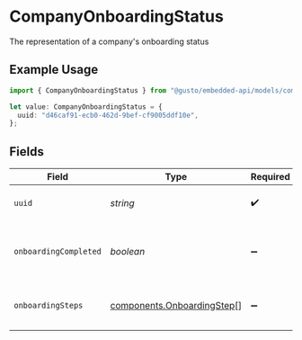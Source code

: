 # CompanyOnboardingStatus

The representation of a company's onboarding status

## Example Usage

```typescript
import { CompanyOnboardingStatus } from "@gusto/embedded-api/models/components/companyonboardingstatus.js";

let value: CompanyOnboardingStatus = {
  uuid: "d46caf91-ecb0-462d-9bef-cf9005ddf10e",
};
```

## Fields

| Field                                                                    | Type                                                                     | Required                                                                 | Description                                                              |
| ------------------------------------------------------------------------ | ------------------------------------------------------------------------ | ------------------------------------------------------------------------ | ------------------------------------------------------------------------ |
| `uuid`                                                                   | *string*                                                                 | :heavy_check_mark:                                                       | the UUID of the company                                                  |
| `onboardingCompleted`                                                    | *boolean*                                                                | :heavy_minus_sign:                                                       | a boolean flag for the company's onboarding status                       |
| `onboardingSteps`                                                        | [components.OnboardingStep](../../models/components/onboardingstep.md)[] | :heavy_minus_sign:                                                       | a list of company onboarding steps                                       |